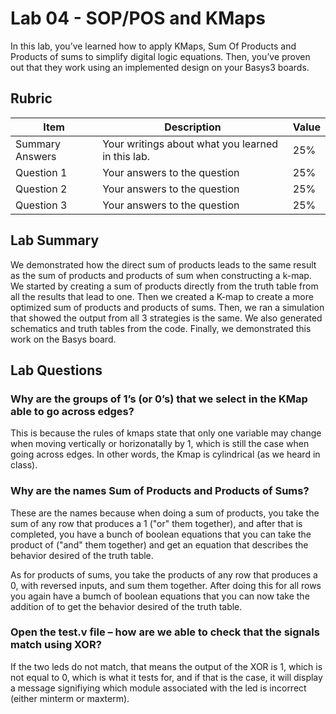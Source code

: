 # Lab 04 - SOP/POS and KMaps

In this lab, you’ve learned how to apply KMaps, Sum Of Products and Products of
sums to simplify digital logic equations. Then, you’ve proven out that they work
using an implemented design on your Basys3 boards.

## Rubric

| Item | Description | Value |
| ---- | ----------- | ----- |
| Summary Answers | Your writings about what you learned in this lab. | 25% |
| Question 1 | Your answers to the question | 25% |
| Question 2 | Your answers to the question | 25% |
| Question 3 | Your answers to the question | 25% |

## Lab Summary

We demonstrated how the direct sum of products leads to the same result as the sum of products and products of sum when constructing a k-map. We started by creating a sum of products directly from the truth table from all the results that lead to one. Then we created a K-map to create a more optimized sum of products and products of sums. Then, we ran a simulation that showed the output from all 3 strategies is the same. We also generated schematics and truth tables from the code. Finally, we demonstrated this work on the Basys board.

## Lab Questions

### Why are the groups of 1’s (or 0’s) that we select in the KMap able to go across edges?
This is because the rules of kmaps state that only one variable may change when moving vertically or horizonatally by 1, which is still the case when going across edges. In other words, the Kmap is cylindrical (as we heard in class).


### Why are the names Sum of Products and Products of Sums?
These are the names because when doing a sum of products, you take the sum of any row that produces a 1 ("or" them together), and after that is completed, you have a bunch of boolean equations that you can take the product of ("and" them together) and get an equation that describes the behavior desired of the truth table.

As for products of sums, you take the products of any row that produces a 0, with reversed inputs, and sum them together. After doing this for all rows you again have a bumch of boolean equations that you can now take the addition of to get the behavior desired of the truth table.

### Open the test.v file – how are we able to check that the signals match using XOR?
If the two leds do not match, that means the output of the XOR is 1, which is not equal to 0, which is what it tests for, and if that is the case, it will display a message signifiying which module associated with the led is incorrect (either minterm or maxterm).
